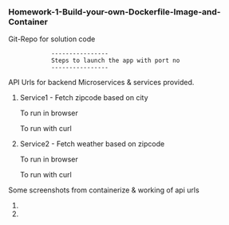 ### Homework-1-Build-your-own-Dockerfile-Image-and-Container



Git-Repo for solution code


                ----------------
                Steps to launch the app with port no
                ----------------


API Urls for backend Microservices & services provided.

1. Service1  - Fetch zipcode based on city

    To run in browser

    To run with curl

2. Service2  - Fetch weather based on zipcode 


    To run in browser

    To run with curl


Some screenshots from containerize & working of api urls

1.




2.
